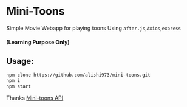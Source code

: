 # Mini-Toons
Simple Movie Webapp for playing toons
Using ``after.js``,``Axios``,``express``
#### (Learning Purpose Only)

## Usage:
```bash
npm clone https://github.com/alishi973/mini-toons.git
npm i
npm start
```


Thanks [Mini-toons API](http://minitoons.ir)
